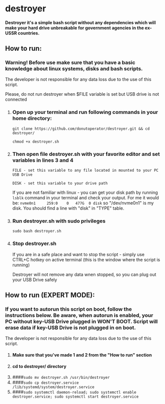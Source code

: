 # destroyer
#### Destroyer it's a simple bash script without any dependencies which will make your hard drive unbreakable for government agencies in the ex-USSR countries.


## How to run:

### Warning! Before use make sure that you have a basic knowledge about linux systems, disks and bash scripts.

The developer is not responsible for any data loss due to the use of this script.

Please, do not run destroyer when $FILE variable is set but USB drive is not connected

1. ### Open up your terminal and run following commands in your home directory:
    `git clone https://github.com/donutoperator/destroyer.git && cd destroyer/`

    `chmod +x destroyer.sh`

2. ### Then open file destroyer.sh with your favorite editor and set variables in lines 3 and 4
    `FILE - set this variable to any file located in mounted to your PC USB Drive`

    `DISK - set this variable to your drive path`

    If you are not familiar with linux - you can get your disk path by running
    `lsblk` command in your terminal and check your output. For me it would be:
    `nvme0n1     259:0    0   477G  0 disk` so "/dev/nvme0n1" is my disk.
    You should find a line with "disk" in "TYPE" table.
   
3. ### Run destroyer.sh with sudo privileges
    `sudo bash destroyer.sh`
   
4. ### Stop destroyer.sh
    If you are in a safe place and want to stop the script - simply use CTRL+C hotkey on active terminal 
    (this is the window where the script is running)
    
    Destroyer will not remove any data wnen stopped, so you can plug out your USB Drive safely
   

## How to run (EXPERT MODE):
### If you want to autorun this script on boot, follow the instructions below. Be aware, when autorun is enabled, your PC without key-USB Drive plugged in WON'T BOOT. Script will erase data if key-USB Drive is not plugged in on boot. 

The developer is not responsible for any data loss due to the use of this script.

1. #### Make sure that you've made 1 and 2 from the "How to run" section
2. #### cd to destroyer/ directory
3. ####`sudo mv destroyer.sh /usr/bin/destroyer`
4. ####`sudo cp destroyer.service /lib/systemd/system/destroyer.service`
4. ####`sudo systemctl daemon-reload; sudo systemctl enable destroyer.service; sudo systemctl start destroyer.service`
